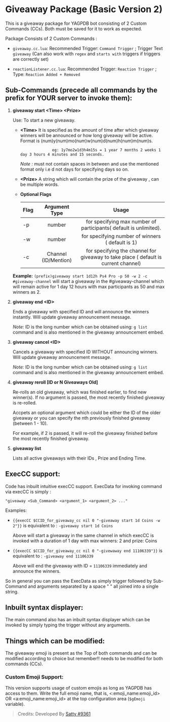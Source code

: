 # Giveaway Package (Basic Version 2)
This is a giveaway package for YAGPDB bot consisting of 2 Custom Commands (CCs).
Both must be saved for it to work as expected.

Package Consists of 2 Custom Commands :

* `giveaway.cc.lua`: Recommended Trigger: `Command Trigger` ; Trigger Text `giveaway`
   (Can also work with `regex` and `starts with` triggers if triggers are correctly set)

* `reactionListener.cc.lua`: Recommended Trigger: `Reaction Trigger` ; Type: `Reaction Added + Removed`

## Sub-Commands (precede all commands by the prefix for YOUR server to invoke them):

1) **giveaway start \<Time\> \<Prize\>**
    
    Use: To start a new giveaway.

    * **\<Time\>**  It is specified as the amount of time after which giveaway winners will be announced or how long giveaway will be active.
                    Format is (num)y(num)mo(num)w(num)d(num)h(num)m(num)s.

                        eg: 1y7mo2w1d3h4m15s = 1 year 7 months 2 weeks 1 day 3 hours 4 minutes and 15 seconds.

       *Note :* must not contain spaces in between and use the mentioned format only i.e d not days for specifying days so on.

    * **\<Prize\>**   A string which will contain the prize of the giveaway , can be multiple words.

    * **Optional Flags**
    
        | Flag    | Argument Type       |      Usage                                                                          |
        | ------- |:-------------------:| :----------------------------------------------------------------------------------:|
        | -p      | number              |  for specifying max number of participants( default is unlimited).                  |
        | -w      | number              |  for specifying number of winners ( default is 1)                                   |
        | -c      | Channel (ID/Mention)|  for specifying the channel for giveaway to take place ( default is current channel)|

    **Example:** `(prefix)giveaway start 1d12h Ps4 Pro -p 50 -w 2 -c #giveaway-channel` will start a giveaway in the #giveaway-channel which will remain active for 1 day 12 hours with max participants as 50 and max winners as 2.

2)  **giveaway end \<ID\>**
   
    Ends a giveaway with specified ID and will announce the winners instantly. Will update giveaway announcement message.

    *Note:* ID is the long number which can be obtained using:  `g list` command and is also mentioned in the giveaway announcement embed.
    

3) **giveaway cancel \<ID\>**

    Cancels a giveaway with specified ID WITHOUT announcing winners. Will update giveaway announcement message.

    *Note:* ID is the long number which can be obtained using:  `g list` command and is also mentioned in the giveaway announcement embed.

4)  **giveaway reroll [ID or N Giveaways Old]**
    
    Re-rolls an old giveaway, which was finished earlier, to find new winner(s). If no argument is passed, the most recently finished giveaway is re-rolled. 

    Accpets an optional argument which could be either the ID of the older giveaway or you can specify the nth previously finished giveaway (between 1 - 10). 
  
    For example, if 2 is passed, it will re-roll the giveaway finished before the most recently finished giveaway.

5) **giveaway list**

    Lists all active giveaways with their IDs , Prize and Ending Time.


## ExecCC support: 
Code has inbuilt intuitive execCC support. ExecData for invoking command via execCC is simply : 

    "giveaway <Sub_Command> <argument_1> <argument_2> ..."

Examples:

* `{{execCC $CCID_for_giveaway_cc nil 0 "-giveaway start 1d Coins -w 2"}}` is equivalent to : `-giveaway start 1d Coins`

  Above will start a giveaway in the same channel in which execCC is invoked with a duration of 1 day with max winners: 2 and prize: Coins

* `{{execCC $CCID_for_giveaway_cc nil 0 "-givewaway end 11106339"}}` is equivalent to : `-giveaway end 11106339`

  Above will end the giveaway with ID = `11106339` immediately and announce the winners.

So in general you can pass the ExecData as simply trigger followed by Sub-Command and arguments separated by a space " " all joined into a single string.

## Inbuilt syntax displayer:
The main command also has an inbuilt syntax displayer which can be invoked by simply typing the trigger without any arguments.

## Things which can be modified:
The giveaway emoji is present as the Top of both commands and can be modified according to choice but remember!! needs to be modified for both commands (CCs).

### Custom Emoji Support:
This version supports usage of custom emojis as long as YAGPDB has access to them.
Write the full emoji name, that is, <:emoji_name:emoji_id> OR <a:emoji_name:emoji_id> at the top configuration area (`$gEmoji` variable).

> Credits: Developed By [Satty #9361](https://github.com/Satty9361)
